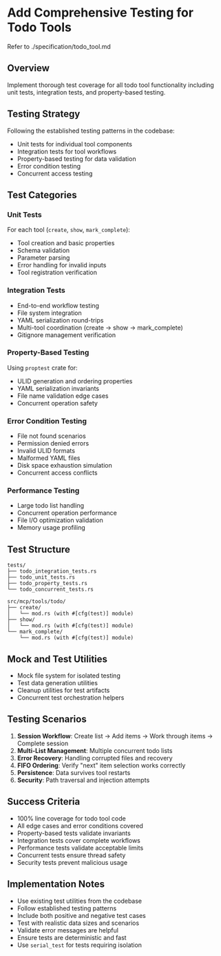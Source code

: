 # Add Comprehensive Testing for Todo Tools

Refer to ./specification/todo_tool.md

## Overview
Implement thorough test coverage for all todo tool functionality including unit tests, integration tests, and property-based testing.

## Testing Strategy
Following the established testing patterns in the codebase:
- Unit tests for individual tool components
- Integration tests for tool workflows
- Property-based testing for data validation
- Error condition testing
- Concurrent access testing

## Test Categories

### Unit Tests
For each tool (`create`, `show`, `mark_complete`):
- Tool creation and basic properties
- Schema validation
- Parameter parsing
- Error handling for invalid inputs
- Tool registration verification

### Integration Tests
- End-to-end workflow testing
- File system integration
- YAML serialization round-trips
- Multi-tool coordination (create -> show -> mark_complete)
- Gitignore management verification

### Property-Based Testing
Using `proptest` crate for:
- ULID generation and ordering properties
- YAML serialization invariants
- File name validation edge cases
- Concurrent operation safety

### Error Condition Testing
- File not found scenarios
- Permission denied errors
- Invalid ULID formats
- Malformed YAML files
- Disk space exhaustion simulation
- Concurrent access conflicts

### Performance Testing
- Large todo list handling
- Concurrent operation performance
- File I/O optimization validation
- Memory usage profiling

## Test Structure
```
tests/
├── todo_integration_tests.rs
├── todo_unit_tests.rs
├── todo_property_tests.rs
└── todo_concurrent_tests.rs

src/mcp/tools/todo/
├── create/
│   └── mod.rs (with #[cfg(test)] module)
├── show/
│   └── mod.rs (with #[cfg(test)] module)
└── mark_complete/
    └── mod.rs (with #[cfg(test)] module)
```

## Mock and Test Utilities
- Mock file system for isolated testing
- Test data generation utilities
- Cleanup utilities for test artifacts
- Concurrent test orchestration helpers

## Testing Scenarios
1. **Session Workflow**: Create list -> Add items -> Work through items -> Complete session
2. **Multi-List Management**: Multiple concurrent todo lists
3. **Error Recovery**: Handling corrupted files and recovery
4. **FIFO Ordering**: Verify "next" item selection works correctly
5. **Persistence**: Data survives tool restarts
6. **Security**: Path traversal and injection attempts

## Success Criteria
- 100% line coverage for todo tool code
- All edge cases and error conditions covered
- Property-based tests validate invariants
- Integration tests cover complete workflows
- Performance tests validate acceptable limits
- Concurrent tests ensure thread safety
- Security tests prevent malicious usage

## Implementation Notes
- Use existing test utilities from the codebase
- Follow established testing patterns
- Include both positive and negative test cases
- Test with realistic data sizes and scenarios
- Validate error messages are helpful
- Ensure tests are deterministic and fast
- Use `serial_test` for tests requiring isolation